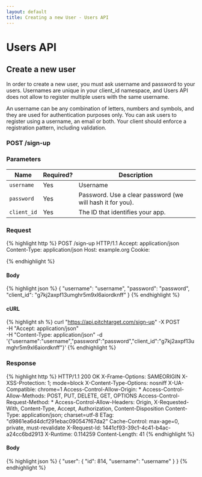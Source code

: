 ```yaml
---
layout: default
title: Creating a new User - Users API
---
```


# Users API

## Create a new user
In order to create a new user, you must ask username and password to your users. Usernames are unique in your client_id namespace, and Users API does not allow to register multiple users with the same username.

An username can be any combination of letters, numbers and symbols, and they are used for authentication purposes only. You can ask users to register using a username, an email or both. Your client should enforce a registration pattern, including validation.

### POST /sign-up


### Parameters

Name | Required? | Description |
-----|-----------|-------------|
`username` | Yes | Username |
`password` | Yes | Password. Use a clear password (we will hash it for you). |
`client_id` | Yes | The ID that identifies your app. |

### Request

{% highlight http %}
POST /sign-up HTTP/1.1
Accept: application/json
Content-Type: application/json
Host: example.org
Cookie:

{% endhighlight %}

#### Body

{% highlight json %}
{
  "username": "username",
  "password": "password",
  "client_id": "g7kj2axpf13umghr5m9xl6aiordknff"
}
{% endhighlight %}

#### cURL

{% highlight sh %}
curl "https://api.pitchtarget.com/sign-up" -X POST \
	-H "Accept: application/json" \
	-H "Content-Type: application/json" -d '{"username":"username","password":"password","client_id":"g7kj2axpf13umghr5m9xl6aiordknff"}'
{% endhighlight %}

### Response

{% highlight http %}
HTTP/1.1 200 OK
X-Frame-Options: SAMEORIGIN
X-XSS-Protection: 1; mode=block
X-Content-Type-Options: nosniff
X-UA-Compatible: chrome=1
Access-Control-Allow-Origin: *
Access-Control-Allow-Methods: POST, PUT, DELETE, GET, OPTIONS
Access-Control-Request-Method: *
Access-Control-Allow-Headers: Origin, X-Requested-With, Content-Type, Accept, Authorization, Content-Disposition
Content-Type: application/json; charset=utf-8
ETag: "d9861ea6d4dcf291ebac090547f67da2"
Cache-Control: max-age=0, private, must-revalidate
X-Request-Id: 1441cf93-39c1-4c41-b4ac-a24cc6bd2913
X-Runtime: 0.114259
Content-Length: 41
{% endhighlight %}

#### Body

{% highlight json %}
{
  "user": {
    "id": 814,
    "username": "username"
  }
}
{% endhighlight %}

